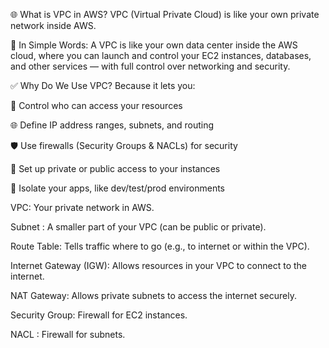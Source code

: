 🌐 What is VPC in AWS?
VPC (Virtual Private Cloud) is like your own private network inside AWS.

🧠 In Simple Words:
A VPC is like your own data center inside the AWS cloud, where you can launch and control your EC2 instances, databases, and other services — with full control over networking and security.

✅ Why Do We Use VPC?
Because it lets you:

🔐 Control who can access your resources

🌐 Define IP address ranges, subnets, and routing

🛡️ Use firewalls (Security Groups & NACLs) for security

🚦 Set up private or public access to your instances

🧠 Isolate your apps, like dev/test/prod environments


VPC: 	Your private network in AWS.

Subnet :	A smaller part of your VPC (can be public or private).

Route Table: Tells traffic where to go (e.g., to internet or within the VPC).

Internet Gateway (IGW):	Allows resources in your VPC to connect to the internet.

NAT Gateway: Allows private subnets to access the internet securely.

Security Group:	Firewall for EC2 instances.

NACL :	Firewall for subnets.